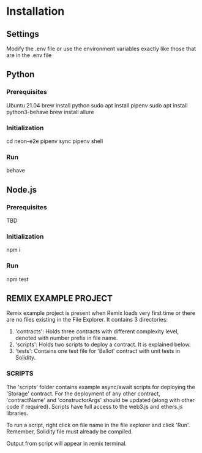 # Installation
## Settings
Modify the .env file or use the environment variables exactly like those that are in the .env file

## Python

### Prerequisites
Ubuntu 21.04
brew install python
sudo apt install pipenv
sudo apt install python3-behave
brew install allure

### Initialization
cd neon-e2e
pipenv sync
pipenv shell

### Run
behave

## Node.js

### Prerequisites
TBD

### Initialization
npm i

### Run
npm test


## REMIX EXAMPLE PROJECT

Remix example project is present when Remix loads very first time or there are no files existing in the File Explorer. 
It contains 3 directories:

1. 'contracts': Holds three contracts with different complexity level, denoted with number prefix in file name.
2. 'scripts': Holds two scripts to deploy a contract. It is explained below.
3. 'tests': Contains one test file for 'Ballot' contract with unit tests in Solidity.

### SCRIPTS

The 'scripts' folder contains example async/await scripts for deploying the 'Storage' contract.
For the deployment of any other contract, 'contractName' and 'constructorArgs' should be updated (along with other code if required). 
Scripts have full access to the web3.js and ethers.js libraries.

To run a script, right click on file name in the file explorer and click 'Run'. Remember, Solidity file must already be compiled.

Output from script will appear in remix terminal.
